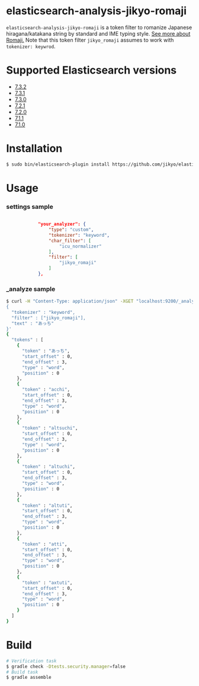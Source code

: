 # elasticsearch-analysis-jikyo-romaji

`elasticsearch-analysis-jikyo-romaji` is a token filter to romanize Japanese hiragana/katakana string by standard and IME typing style.
[See more about Romaji.](https://github.com/jikyo/romaji4j)
Note that this token filter `jikyo_romaji` assumes to work with `tokenizer: keywrod`.


# Supported Elasticsearch versions

* [7.3.2](https://github.com/jikyo/elasticsearch-analysis-jikyo-romaji/releases/tag/v7.3.2)
* [7.3.1](https://github.com/jikyo/elasticsearch-analysis-jikyo-romaji/releases/tag/v7.3.1)
* [7.3.0](https://github.com/jikyo/elasticsearch-analysis-jikyo-romaji/releases/tag/v7.3.0)
* [7.2.1](https://github.com/jikyo/elasticsearch-analysis-jikyo-romaji/releases/tag/v7.2.1)
* [7.2.0](https://github.com/jikyo/elasticsearch-analysis-jikyo-romaji/releases/tag/v7.2.0)
* [7.1.1](https://github.com/jikyo/elasticsearch-analysis-jikyo-romaji/releases/tag/v7.1.1)
* [7.1.0](https://github.com/jikyo/elasticsearch-analysis-jikyo-romaji/releases/tag/v7.1.0)


# Installation

```bash
$ sudo bin/elasticsearch-plugin install https://github.com/jikyo/elasticsearch-analysis-jikyo-romaji/releases/download/v7.3.2/analysis-jikyo-romaji-7.3.2.zip
```


# Usage

### settings sample

```JSON

            "your_analyzer": {
                "type": "custom",
                "tokenizer": "keyword",
                "char_filter": [
                    "icu_normalizer"
                ],
                "filter": [
                    "jikyo_romaji"
                ]
            },
```

### _analyze sample

```bash
$ curl -H "Content-Type: application/json" -XGET "localhost:9200/_analyze?pretty" -d '
{
  "tokenizer" : "keyword",
  "filter" : ["jikyo_romaji"],
  "text" : "あっち"
}'
{
  "tokens" : [
    {
      "token" : "あっち",
      "start_offset" : 0,
      "end_offset" : 3,
      "type" : "word",
      "position" : 0
    },
    {
      "token" : "acchi",
      "start_offset" : 0,
      "end_offset" : 3,
      "type" : "word",
      "position" : 0
    },
    {
      "token" : "altsuchi",
      "start_offset" : 0,
      "end_offset" : 3,
      "type" : "word",
      "position" : 0
    },
    {
      "token" : "altuchi",
      "start_offset" : 0,
      "end_offset" : 3,
      "type" : "word",
      "position" : 0
    },
    {
      "token" : "altuti",
      "start_offset" : 0,
      "end_offset" : 3,
      "type" : "word",
      "position" : 0
    },
    {
      "token" : "atti",
      "start_offset" : 0,
      "end_offset" : 3,
      "type" : "word",
      "position" : 0
    },
    {
      "token" : "axtuti",
      "start_offset" : 0,
      "end_offset" : 3,
      "type" : "word",
      "position" : 0
    }
  ]
}
```

# Build

```bash
# Verification task
$ gradle check -Dtests.security.manager=false
# Build task
$ gradle assemble
```
